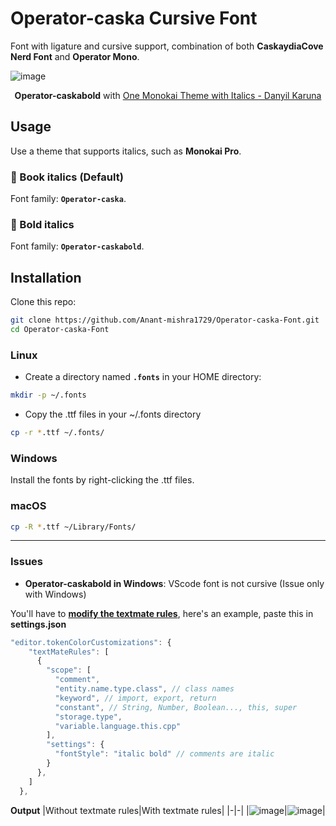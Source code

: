 # Operator-caska Cursive Font
Font with ligature and cursive support, combination of both **CaskaydiaCove Nerd Font** and **Operator Mono**.

![image](https://github.com/Anant-mishra1729/Operator-caska-Font/assets/84588156/bb718779-5a6f-44e5-8c05-313c67b583e8)

<p align = "center"><b>Operator-caskabold</b> with <a href = "https://vscodethemes.com/e/iamkd.one-monokai-italics/one-monokai-italics">One Monokai Theme with Italics - Danyil Karuna</a> </p>

## Usage
Use a theme that supports italics, such as **Monokai Pro**.
### 📖 Book italics (Default)
Font family: **`Operator-caska`**.
### 💪 Bold italics
Font family: **`Operator-caskabold`**.

## Installation
Clone this repo:
```sh
git clone https://github.com/Anant-mishra1729/Operator-caska-Font.git
cd Operator-caska-Font
```

### Linux
* Create a directory named **`.fonts`** in your HOME directory:
```sh
mkdir -p ~/.fonts
```
* Copy the .ttf files in your ~/.fonts directory
```sh
cp -r *.ttf ~/.fonts/
```

### Windows
Install the fonts by right-clicking the .ttf files.

### macOS
```sh
cp -R *.ttf ~/Library/Fonts/
```

<hr>

### Issues
* **Operator-caskabold in Windows**: VScode font is not cursive (Issue only with Windows)

You'll have to **[modify the textmate rules](https://code.visualstudio.com/api/language-extensions/syntax-highlight-guide)**, here's an example, paste this in **settings.json**

```js
"editor.tokenColorCustomizations": {
    "textMateRules": [
      {
        "scope": [
          "comment",
          "entity.name.type.class", // class names
          "keyword", // import, export, return
          "constant", // String, Number, Boolean..., this, super
          "storage.type",
          "variable.language.this.cpp"
        ],
        "settings": {
          "fontStyle": "italic bold" // comments are italic
        }
      },
    ]
  },
```

**Output**
|Without textmate rules|With textmate rules|
|-|-|
|![image](https://github.com/Anant-mishra1729/Operator-caska-Font/assets/84588156/ab06dbfd-9218-4544-9690-eb3e48ee4633)|![image](https://github.com/Anant-mishra1729/Operator-caska-Font/assets/84588156/e7d69e5a-a31f-4b27-b967-39dc1ba3a44d)|


